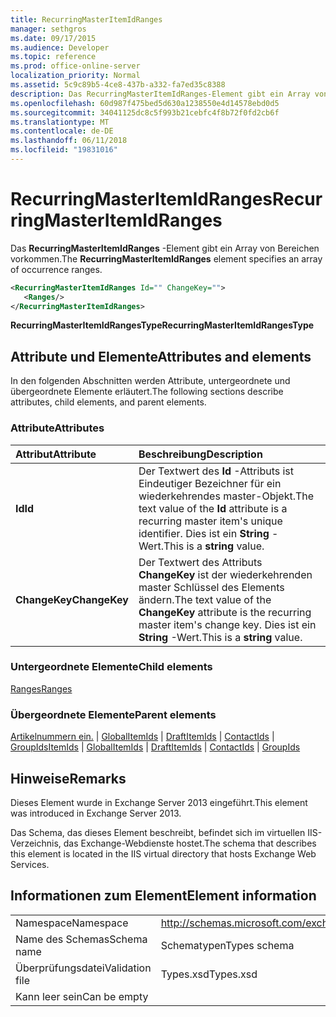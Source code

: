 ```yaml
---
title: RecurringMasterItemIdRanges
manager: sethgros
ms.date: 09/17/2015
ms.audience: Developer
ms.topic: reference
ms.prod: office-online-server
localization_priority: Normal
ms.assetid: 5c9c89b5-4ce8-437b-a332-fa7ed35c8388
description: Das RecurringMasterItemIdRanges-Element gibt ein Array von Bereichen vorkommen.
ms.openlocfilehash: 60d987f475bed5d630a1238550e4d14578ebd0d5
ms.sourcegitcommit: 34041125dc8c5f993b21cebfc4f8b72f0fd2cb6f
ms.translationtype: MT
ms.contentlocale: de-DE
ms.lasthandoff: 06/11/2018
ms.locfileid: "19831016"
---
```

# <a name="recurringmasteritemidranges"></a><span data-ttu-id="47573-103">RecurringMasterItemIdRanges</span><span class="sxs-lookup"><span data-stu-id="47573-103">RecurringMasterItemIdRanges</span></span>

<span data-ttu-id="47573-104">Das **RecurringMasterItemIdRanges** -Element gibt ein Array von Bereichen vorkommen.</span><span class="sxs-lookup"><span data-stu-id="47573-104">The **RecurringMasterItemIdRanges** element specifies an array of occurrence ranges.</span></span> 
  
```XML
<RecurringMasterItemIdRanges Id="" ChangeKey="">
   <Ranges/>
</RecurringMasterItemIdRanges>
```

 <span data-ttu-id="47573-105">**RecurringMasterItemIdRangesType**</span><span class="sxs-lookup"><span data-stu-id="47573-105">**RecurringMasterItemIdRangesType**</span></span>
## <a name="attributes-and-elements"></a><span data-ttu-id="47573-106">Attribute und Elemente</span><span class="sxs-lookup"><span data-stu-id="47573-106">Attributes and elements</span></span>

<span data-ttu-id="47573-107">In den folgenden Abschnitten werden Attribute, untergeordnete und übergeordnete Elemente erläutert.</span><span class="sxs-lookup"><span data-stu-id="47573-107">The following sections describe attributes, child elements, and parent elements.</span></span>
  
### <a name="attributes"></a><span data-ttu-id="47573-108">Attribute</span><span class="sxs-lookup"><span data-stu-id="47573-108">Attributes</span></span>

|<span data-ttu-id="47573-109">**Attribut**</span><span class="sxs-lookup"><span data-stu-id="47573-109">**Attribute**</span></span>|<span data-ttu-id="47573-110">**Beschreibung**</span><span class="sxs-lookup"><span data-stu-id="47573-110">**Description**</span></span>|
|:-----|:-----|
|<span data-ttu-id="47573-111">**Id**</span><span class="sxs-lookup"><span data-stu-id="47573-111">**Id**</span></span> <br/> |<span data-ttu-id="47573-112">Der Textwert des **Id** -Attributs ist Eindeutiger Bezeichner für ein wiederkehrendes master-Objekt.</span><span class="sxs-lookup"><span data-stu-id="47573-112">The text value of the **Id** attribute is a recurring master item's unique identifier.</span></span> <span data-ttu-id="47573-113">Dies ist ein **String** -Wert.</span><span class="sxs-lookup"><span data-stu-id="47573-113">This is a **string** value.</span></span>  <br/> |
|<span data-ttu-id="47573-114">**ChangeKey**</span><span class="sxs-lookup"><span data-stu-id="47573-114">**ChangeKey**</span></span> <br/> |<span data-ttu-id="47573-115">Der Textwert des Attributs **ChangeKey** ist der wiederkehrenden master Schlüssel des Elements ändern.</span><span class="sxs-lookup"><span data-stu-id="47573-115">The text value of the **ChangeKey** attribute is the recurring master item's change key.</span></span> <span data-ttu-id="47573-116">Dies ist ein **String** -Wert.</span><span class="sxs-lookup"><span data-stu-id="47573-116">This is a **string** value.</span></span>  <br/> |
   
### <a name="child-elements"></a><span data-ttu-id="47573-117">Untergeordnete Elemente</span><span class="sxs-lookup"><span data-stu-id="47573-117">Child elements</span></span>

[<span data-ttu-id="47573-118">Ranges</span><span class="sxs-lookup"><span data-stu-id="47573-118">Ranges</span></span>](ranges.md)
  
### <a name="parent-elements"></a><span data-ttu-id="47573-119">Übergeordnete Elemente</span><span class="sxs-lookup"><span data-stu-id="47573-119">Parent elements</span></span>

<span data-ttu-id="47573-120">[Artikelnummern ein.](itemids.md) | [GlobalItemIds](globalitemids.md) | [DraftItemIds](draftitemids.md) | [ContactIds](contactids.md) | [GroupIds](groupids.md)</span><span class="sxs-lookup"><span data-stu-id="47573-120">[ItemIds](itemids.md) | [GlobalItemIds](globalitemids.md) | [DraftItemIds](draftitemids.md) | [ContactIds](contactids.md) | [GroupIds](groupids.md)</span></span>
  
## <a name="remarks"></a><span data-ttu-id="47573-121">Hinweise</span><span class="sxs-lookup"><span data-stu-id="47573-121">Remarks</span></span>

<span data-ttu-id="47573-122">Dieses Element wurde in Exchange Server 2013 eingeführt.</span><span class="sxs-lookup"><span data-stu-id="47573-122">This element was introduced in Exchange Server 2013.</span></span>
  
<span data-ttu-id="47573-123">Das Schema, das dieses Element beschreibt, befindet sich im virtuellen IIS-Verzeichnis, das Exchange-Webdienste hostet.</span><span class="sxs-lookup"><span data-stu-id="47573-123">The schema that describes this element is located in the IIS virtual directory that hosts Exchange Web Services.</span></span>
  
## <a name="element-information"></a><span data-ttu-id="47573-124">Informationen zum Element</span><span class="sxs-lookup"><span data-stu-id="47573-124">Element information</span></span>

|||
|:-----|:-----|
|<span data-ttu-id="47573-125">Namespace</span><span class="sxs-lookup"><span data-stu-id="47573-125">Namespace</span></span>  <br/> |http://schemas.microsoft.com/exchange/services/2006/types  <br/> |
|<span data-ttu-id="47573-126">Name des Schemas</span><span class="sxs-lookup"><span data-stu-id="47573-126">Schema name</span></span>  <br/> |<span data-ttu-id="47573-127">Schematypen</span><span class="sxs-lookup"><span data-stu-id="47573-127">Types schema</span></span>  <br/> |
|<span data-ttu-id="47573-128">Überprüfungsdatei</span><span class="sxs-lookup"><span data-stu-id="47573-128">Validation file</span></span>  <br/> |<span data-ttu-id="47573-129">Types.xsd</span><span class="sxs-lookup"><span data-stu-id="47573-129">Types.xsd</span></span>  <br/> |
|<span data-ttu-id="47573-130">Kann leer sein</span><span class="sxs-lookup"><span data-stu-id="47573-130">Can be empty</span></span>  <br/> ||
   

